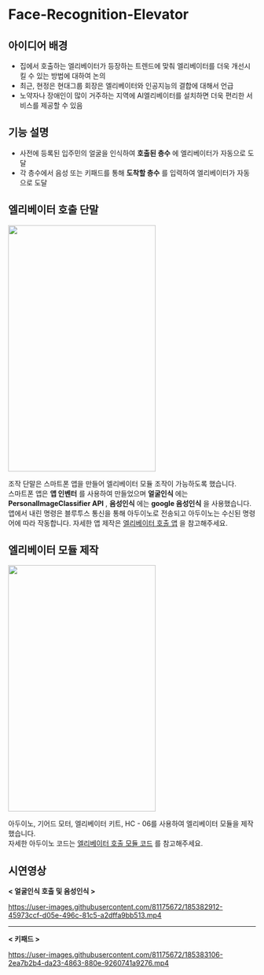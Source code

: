# Face-Recognition-Elevator
## 아이디어 배경
- 집에서 호출하는 엘리베이터가 등장하는 트렌드에 맞춰 엘리베이터를 더욱 개선시킬 수 있는 방법에 대하여 논의
- 최근, 현정은 현대그룹 회장은 엘리베이터와 인공지능의 결합에 대해서 언급
- 노약자나 장애인이 많이 거주하는 지역에 AI엘리베이터를 설치하면 더욱 편리한 서비스를 제공할 수 있음

## 기능 설명
- 사전에 등록된 입주민의 얼굴을 인식하여 **호출된 층수** 에 엘리베이터가 자동으로 도달
- 각 층수에서 음성 또는 키패드를 통해 **도착할 층수** 를 입력하여 엘리베이터가 자동으로 도달                 
                   



## 엘리베이터 호출 단말
<img src="https://user-images.githubusercontent.com/81175672/185378527-8abceaf7-3d43-411b-884b-07e90e3f460d.gif"  width="300" height="500"/>                        

조작 단말은 스마트폰 앱을 만들어 엘리베이터 모듈 조작이 가능하도록 했습니다.                                          
스마트폰 앱은 **앱 인벤터** 를 사용하여 만들었으며 **얼굴인식** 에는 **PersonalImageClassifier API** , **음성인식** 에는 **google 음성인식** 을 사용했습니다.         
앱에서 내린 명령은 블루투스 통신을 통해 아두이노로 전송되고 아두이노는 수신된 명령어에 따라 작동합니다.
자세한 앱 제작은 [엘리베이터 호출 앱](https://github.com/RyuJungSoo/Face_Recognition_Elevator/blob/main/%EC%97%98%EB%A6%AC%EB%B2%A0%EC%9D%B4%ED%84%B0%20%ED%98%B8%EC%B6%9C%20%EC%95%B1/%EC%97%98%EB%A6%AC%EB%B2%A0%EC%9D%B4%ED%84%B0%20%ED%98%B8%EC%B6%9C%20%EC%95%B1%20%EC%B5%9C%EC%A2%85.md) 을 참고해주세요.           

## 엘리베이터 모듈 제작
<img src="https://user-images.githubusercontent.com/81175672/186560752-1e49c77e-020a-497e-9943-2262a448b145.jpg"  width="300" height="500"/>             

아두이노, 기어드 모터, 엘리베이터 키트, HC - 06를 사용하여 엘리베이터 모듈을 제작했습니다.          
자세한 아두이노 코드는 [엘리베이터 호출 모듈 코드](https://github.com/RyuJungSoo/Face_Recognition_Elevator/blob/main/%EC%95%84%EB%91%90%EC%9D%B4%EB%85%B8%20%EC%BD%94%EB%93%9C/%EC%95%84%EB%91%90%EC%9D%B4%EB%85%B8%20%EC%BD%94%EB%93%9C%20%EC%B5%9C%EC%A2%85.md) 를 참고해주세요.                 

## 시연영상
**< 얼굴인식 호출 및 음성인식 >**                       

https://user-images.githubusercontent.com/81175672/185382912-45973ccf-d05e-496c-81c5-a2dffa9bb513.mp4                    

***           
**< 키패드 >**              

https://user-images.githubusercontent.com/81175672/185383106-2ea7b2b4-da23-4863-880e-9260741a9276.mp4                


















